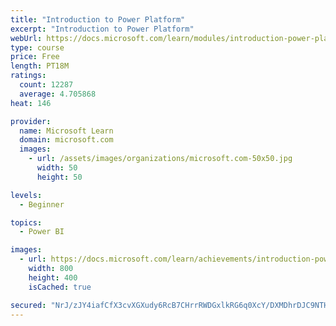 ```yaml
---
title: "Introduction to Power Platform"
excerpt: "Introduction to Power Platform"
webUrl: https://docs.microsoft.com/learn/modules/introduction-power-platform/
type: course
price: Free
length: PT18M
ratings:
  count: 12287
  average: 4.705868
heat: 146

provider:
  name: Microsoft Learn
  domain: microsoft.com
  images:
    - url: /assets/images/organizations/microsoft.com-50x50.jpg
      width: 50
      height: 50

levels:
  - Beginner

topics:
  - Power BI

images:
  - url: https://docs.microsoft.com/learn/achievements/introduction-power-platform-social.png
    width: 800
    height: 400
    isCached: true

secured: "NrJ/zJY4iafCfX3cvXGXudy6RcB7CHrrRWDGxlkRG6q0XcY/DXMDhrDJC9NTH6o84R7IN/Wm3EhfbOBSDogeVyZSiJBnwppejeFYxFQKijWj4DeXozzy6DTueaE+w9cNFOcXm2h1B8zBET7zN2hRmZ6n8VGvfACFjM5b6zdZ+2h74gXXIxXSFrtLCGbhn9nbuR+dkPad8MtsHmJmGUcT/yjWHrFryi8LwLhh5BRQZSf6IRFFVirrDxUOeaZpHL8GhGsVGedOm4gy3DZZJIZetJiBPvR/j5jVszlH62PkXDHLqVdYgjmMo1uv/7zuobjAygTkoukSULZObNhNztdPim3ZkN9sa8ZqkyPxgFAMk2PigUSgK5I0FnrGgStZBRMkpFaqpSOclBU3O62RtyvxlweG5sEN4Q3sQ9kGJlHTaIA=;z0Mx3ebm5vcyflPDB7QfbA=="
---
```


